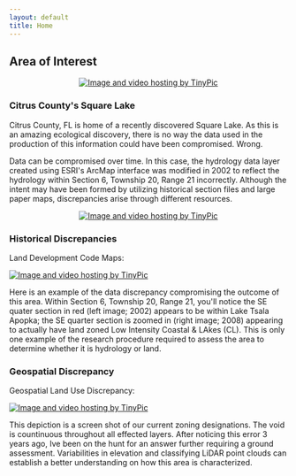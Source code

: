 ```yaml
---
layout: default
title: Home
---
```


## Area of Interest

<p align="center">
  <a href="http://tinypic.com?ref=mrd8x1" target="_blank"><img src="http://i66.tinypic.com/mrd8x1.jpg" border="0" alt="Image and video hosting by TinyPic"></a>
</p>

### Citrus County's Square Lake

Citrus County, FL is home of a recently discovered Square Lake. As this is an amazing ecological discovery, there is no way the data used in the production of this information could have been compromised. Wrong. 

Data can be compromised over time. In this case, the hydrology data layer created using ESRI's ArcMap interface was modified in 2002 to reflect the hydrology within Section 6, Township 20, Range 21 incorrectly. Although the intent may have been formed by utilizing historical section files and large paper maps, discrepancies arise through different resources.

<p align="center">
 <a href="http://tinypic.com?ref=6f6teb" target="_blank"><img src="http://i67.tinypic.com/6f6teb.gif" border="0" alt="Image and video hosting by TinyPic"></a>
</p>

### Historical Discrepancies

Land Development Code Maps:

<a href="http://tinypic.com?ref=9k0xf8" target="_blank"><img src="http://i66.tinypic.com/9k0xf8.jpg" border="0" alt="Image and video hosting by TinyPic"></a>

Here is an example of the data discrepancy compromising the outcome of this area. Within Section 6, Township 20, Range 21, you'll notice the SE quater section in red (left image; 2002) appears to be within Lake Tsala Apopka; the SE quarter section is zoomed in (right image; 2008) appearing to actually have land zoned Low Intensity Coastal & LAkes (CL). This is only one example of the research procedure required to assess the area to determine whether it is hydrology or land.

### Geospatial Discrepancy

Geospatial Land Use Discrepancy:

<a href="http://tinypic.com?ref=w048zp" target="_blank"><img src="http://i67.tinypic.com/w048zp.gif" border="0" alt="Image and video hosting by TinyPic"></a>
<body class="theme-base-0d"></body>

This depiction is a screen shot of our current zoning designations. The void is countinuous throughout all effected layers. After noticing this error 3 years ago, Ive been on the hunt for an answer further requiring a ground assessment. Variabilities in elevation and classifying LiDAR point clouds can establish a better understanding on how this area is characterized.
